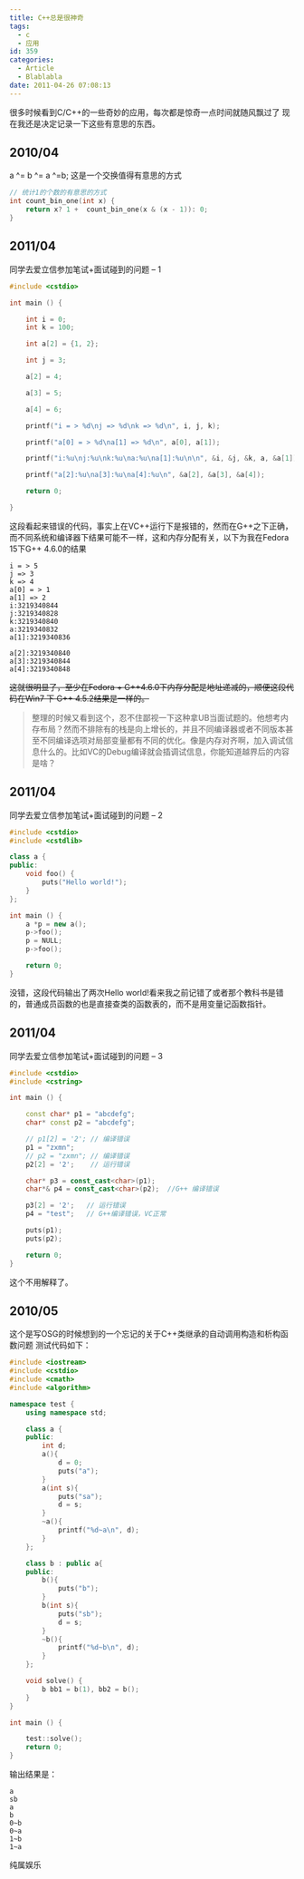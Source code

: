 ```yaml
---
title: C++总是很神奇
tags:
  - c
  - 应用
id: 359
categories:
  - Article
  - Blablabla
date: 2011-04-26 07:08:13
---
```


很多时候看到C/C++的一些奇妙的应用，每次都是惊奇一点时间就随风飘过了
现在我还是决定记录一下这些有意思的东西。

## 2010/04
a ^= b ^= a ^=b;
这是一个交换值得有意思的方式

```cpp
// 统计1的个数的有意思的方式
int count_bin_one(int x) {
    return x? 1 +  count_bin_one(x & (x - 1)): 0;
}
```

## 2011/04
同学去爱立信参加笔试+面试碰到的问题 – 1
```cpp
#include <cstdio>

int main () {

    int i = 0;
    int k = 100;

    int a[2] = {1, 2};

    int j = 3;

    a[2] = 4;

    a[3] = 5;

    a[4] = 6;

    printf("i = > %d\nj => %d\nk => %d\n", i, j, k);

    printf("a[0] = > %d\na[1] => %d\n", a[0], a[1]);

    printf("i:%u\nj:%u\nk:%u\na:%u\na[1]:%u\n\n", &i, &j, &k, a, &a[1]);

    printf("a[2]:%u\na[3]:%u\na[4]:%u\n", &a[2], &a[3], &a[4]);

    return 0;

}
```

这段看起来错误的代码，事实上在VC++运行下是报错的，然而在G++之下正确，而不同系统和编译器下结果可能不一样，这和内存分配有关，以下为我在Fedora 15下G++ 4.6.0的结果

```
i = > 5
j => 3
k => 4
a[0] = > 1
a[1] => 2
i:3219340844
j:3219340828
k:3219340840
a:3219340832
a[1]:3219340836

a[2]:3219340840
a[3]:3219340844
a[4]:3219340848
```
~~这就很明显了，至少在Fedora + G++4.6.0下内存分配是地址递减的，顺便这段代码在Win7 下 G++ 4.5.2结果是一样的。~~

> 整理的时候又看到这个，忍不住鄙视一下这种拿UB当面试题的。他想考内存布局？然而不排除有的栈是向上增长的，并且不同编译器或者不同版本甚至不同编译选项对局部变量都有不同的优化。像是内存对齐啊，加入调试信息什么的。比如VC的Debug编译就会插调试信息，你能知道越界后的内容是啥？

## 2011/04
同学去爱立信参加笔试+面试碰到的问题 – 2
```cpp
#include <cstdio>
#include <cstdlib>

class a {
public:
    void foo() {
        puts("Hello world!");
    }
};

int main () {
    a *p = new a();
    p->foo();
    p = NULL;
    p->foo();

    return 0;
}
```

没错，这段代码输出了两次Hello world!看来我之前记错了或者那个教科书是错的，普通成员函数的也是直接查类的函数表的，而不是用变量记函数指针。

## 2011/04
同学去爱立信参加笔试+面试碰到的问题 – 3

```cpp
#include <cstdio>
#include <cstring>

int main () {

    const char* p1 = "abcdefg";
    char* const p2 = "abcdefg";

    // p1[2] = '2'; // 编译错误
    p1 = "zxmn";
    // p2 = "zxmn"; // 编译错误
    p2[2] = '2';    // 运行错误

    char* p3 = const_cast<char>(p1);
    char*& p4 = const_cast<char>(p2);  //G++ 编译错误

    p3[2] = '2';   // 运行错误
    p4 = "test";   // G++编译错误，VC正常

    puts(p1);
    puts(p2);

    return 0;
}
```

这个不用解释了。

## 2010/05
这个是写OSG的时候想到的一个忘记的关于C++类继承的自动调用构造和析构函数问题
测试代码如下：

```cpp
#include <iostream>
#include <cstdio>
#include <cmath>
#include <algorithm>

namespace test {
    using namespace std;

    class a {
    public:
        int d;
        a(){
            d = 0;
            puts("a");
        }
        a(int s){
            puts("sa");
            d = s;
        }
        ~a(){
            printf("%d~a\n", d);
        }
    };

    class b : public a{
    public:
        b(){
            puts("b");
        }
        b(int s){
            puts("sb");
            d = s;
        }
        ~b(){
            printf("%d~b\n", d);
        }
    };

    void solve() {
        b bb1 = b(1), bb2 = b();
    }
}

int main () {

    test::solve();
    return 0;
}
```

输出结果是：
```
a
sb
a
b
0~b
0~a
1~b
1~a
```
纯属娱乐
 